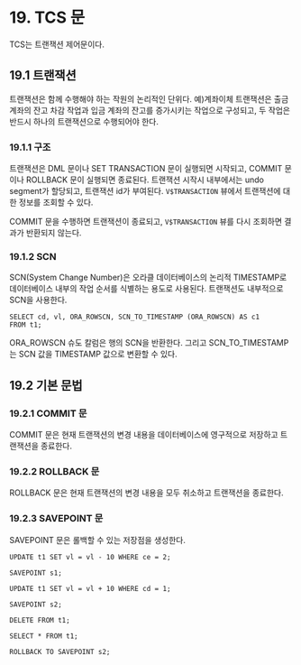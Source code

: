 # 19. TCS 문

TCS는 트랜잭션 제어문이다.

## 19.1 트랜잭션
트랜잭션은 함께 수행해야 하는 작원의 논리적인 단위다. 예)계좌이체 트랜잭션은 출금 계좌의 잔고 차감 작업과 입금 계좌의 잔고를 증가시키는 작업으로 구성되고, 두 작업은 반드시 하나의 트랜잭션으로 수행되어야 한다.

### 19.1.1 구조
트랜잭션은 DML 문이나 SET TRANSACTION 문이 실행되면 시작되고, COMMIT 문이나 ROLLBACK 문이 실행되면 종료된다. 트랜잭션 시작시 내부에서는 undo segment가 할당되고, 트랜잭션 id가 부여된다. `V$TRANSACTION` 뷰에서 트랜잭션에 대한 정보를 조회할 수 있다.

COMMIT 문을 수행하면 트랜잭션이 종료되고, `V$TRANSACTION` 뷰를 다시 조회하면 결과가 반환되지 않는다.

### 19.1.2 SCN
SCN(System Change Number)은 오라클 데이터베이스의 논리적 TIMESTAMP로 데이터베이스 내부의 작업 순서를 식별하는 용도로 사용된다. 트랜잭션도 내부적으로 SCN을 사용한다.

```
SELECT cd, vl, ORA_ROWSCN, SCN_TO_TIMESTAMP (ORA_ROWSCN) AS c1
FROM t1;
```

ORA_ROWSCN 슈도 칼럼은 행의 SCN을 반환한다. 그리고 SCN_TO_TIMESTAMP는 SCN 값을 TIMESTAMP 값으로 변환할 수 있다.

## 19.2 기본 문법
### 19.2.1 COMMIT 문
COMMIT 문은 현재 트랜잭션의 변경 내용을 데이터베이스에 영구적으로 저장하고 트랜잭션을 종료한다.

### 19.2.2 ROLLBACK 문
ROLLBACK 문은 현재 트랜잭션의 변경 내용을 모두 취소하고 트랜잭션을 종료한다.

### 19.2.3 SAVEPOINT 문
SAVEPOINT 문은 롤백할 수 있는 저장점을 생성한다.

```
UPDATE t1 SET vl = vl - 10 WHERE ce = 2;

SAVEPOINT s1;

UPDATE t1 SET vl = vl + 10 WHERE cd = 1;

SAVEPOINT s2;

DELETE FROM t1;

SELECT * FROM t1;

ROLLBACK TO SAVEPOINT s2;
```

